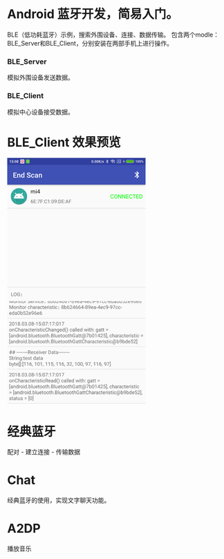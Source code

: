 # Android 蓝牙开发，简易入门。

BLE（低功耗蓝牙）示例，搜索外围设备、连接、数据传输。
包含两个modle：BLE_Server和BLE_Client，分别安装在两部手机上进行操作。

### BLE_Server
模拟外围设备发送数据。

### BLE_Client
模拟中心设备接受数据。

# BLE_Client 效果预览
<img src="pics/device-2018-03-08-150828.png" width="320px"/>


# 经典蓝牙
配对 - 建立连接 - 传输数据

# Chat
经典蓝牙的使用，实现文字聊天功能。

# A2DP
播放音乐